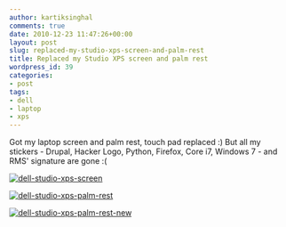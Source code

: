 ```yaml
---
author: kartiksinghal
comments: true
date: 2010-12-23 11:47:26+00:00
layout: post
slug: replaced-my-studio-xps-screen-and-palm-rest
title: Replaced my Studio XPS screen and palm rest
wordpress_id: 39
categories:
- post
tags:
- dell
- laptop
- xps
---
```


Got my laptop screen and palm rest, touch pad replaced :) But all my stickers - Drupal, Hacker Logo, Python, Firefox, Core i7, Windows 7 - and RMS' signature are gone :(

[![dell-studio-xps-screen](http://k4rtik.files.wordpress.com/2010/12/dell-studio-xps-screen.jpg?w=300)](http://k4rtik.files.wordpress.com/2010/12/dell-studio-xps-screen.jpg)

[![dell-studio-xps-palm-rest](http://k4rtik.files.wordpress.com/2010/12/dell-studio-xps-palm-rest.jpg?w=300)](http://k4rtik.files.wordpress.com/2010/12/dell-studio-xps-palm-rest.jpg)

[![dell-studio-xps-palm-rest-new](http://k4rtik.files.wordpress.com/2010/12/dell-studio-xps-palm-rest-new.jpg?w=300)](http://k4rtik.files.wordpress.com/2010/12/dell-studio-xps-palm-rest-new.jpg)
